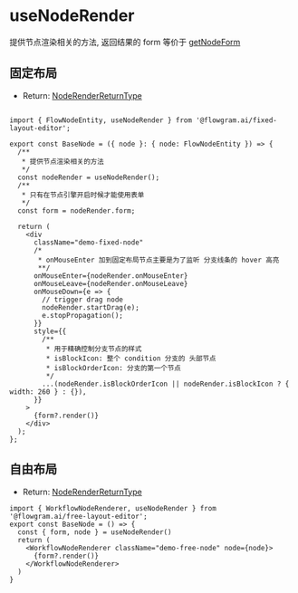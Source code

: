 # useNodeRender

提供节点渲染相关的方法, 返回结果的 form 等价于 [getNodeForm](/api/utils/get-node-form.md)

## 固定布局

* Return: [NodeRenderReturnType](https://flowgram.ai/auto-docs/fixed-layout-editor/interfaces/NodeRenderReturnType.html)

```tsx pure

import { FlowNodeEntity, useNodeRender } from '@flowgram.ai/fixed-layout-editor';

export const BaseNode = ({ node }: { node: FlowNodeEntity }) => {
  /**
   * 提供节点渲染相关的方法
   */
  const nodeRender = useNodeRender();
  /**
   * 只有在节点引擎开启时候才能使用表单
   */
  const form = nodeRender.form;

  return (
    <div
      className="demo-fixed-node"
      /*
       * onMouseEnter 加到固定布局节点主要是为了监听 分支线条的 hover 高亮
       **/
      onMouseEnter={nodeRender.onMouseEnter}
      onMouseLeave={nodeRender.onMouseLeave}
      onMouseDown={e => {
        // trigger drag node
        nodeRender.startDrag(e);
        e.stopPropagation();
      }}
      style={{
        /**
         * 用于精确控制分支节点的样式
         * isBlockIcon: 整个 condition 分支的 头部节点
         * isBlockOrderIcon: 分支的第一个节点
         */
        ...(nodeRender.isBlockOrderIcon || nodeRender.isBlockIcon ? { width: 260 } : {}),
      }}
    >
      {form?.render()}
    </div>
  );
};

```

## 自由布局

* Return: [NodeRenderReturnType](https://flowgram.ai/auto-docs/free-layout-core/interfaces/NodeRenderReturnType.html)

```tsx pure
import { WorkflowNodeRenderer, useNodeRender } from '@flowgram.ai/free-layout-editor';
export const BaseNode = () => {
  const { form, node } = useNodeRender()
  return (
    <WorkflowNodeRenderer className="demo-free-node" node={node}>
      {form?.render()}
    </WorkflowNodeRenderer>
  )
}

```
